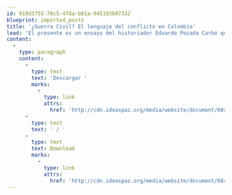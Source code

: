 ```yaml
---
id: 919d3755-70c5-4f8a-b81a-945193b07332
blueprint: imported_posts
title: '¿Guerra Civil? El lenguaje del conflicto en Colombia'
lead: 'El presente es un ensayo del historiador Eduardo Posada Carbó que se encarga de examinar varios interrogantes alrededor del concepto de guerra civil en su aplicación al conflicto en Colombia. El interés por estudiar el concepto de guerra civil surge de la clasificación que algunos intelectuales y políticos han hecho del conflicto colombiano, al que en mayor o menor medida han tildado de ser una guerra civil o guerra contra los civiles. De allí el afán por aclarar lo que significa guerra civil, y las implicaciones que tiene esta denotación para el estudio del mismo y la búsqueda de una solución. Sin embargo, más allá de una discusión semántica o de un debate teórico y abstracto, el texto pretende clarificar los conceptos por razones prácticas, pues cualquier concepto que se seleccione estaría definiendo la naturaleza del conflicto y condicionando las posibilidades para enfrentar su solución. Por lo anterior, el texto explora brevemente las definiciones sobre guerra civil desde distintas disciplinas. Luego examina cómo se ha generalizado tal clasificación respecto de la experiencia colombiana en la esfera académica como en la prensa, y las implicaciones y equívocos que tiene esta aplicación. Por último, el ensayo presenta algunas observaciones a la tendencia de referirse al conflicto colombiano como una guerra contra los civiles. '
content:
  -
    type: paragraph
    content:
      -
        type: text
        text: 'Descargar '
        marks:
          -
            type: link
            attrs:
              href: 'http://cdn.ideaspaz.org/media/website/document/60c11a1979258.pdf'
      -
        type: text
        text: ' / '
      -
        type: text
        text: Download
        marks:
          -
            type: link
            attrs:
              href: 'http://cdn.ideaspaz.org/media/website/document/60c11a2638aaf.pdf'
---
```

